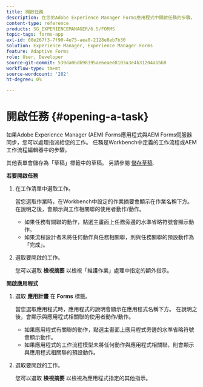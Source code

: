 ```yaml
---
title: 開啟任務
description: 在您的Adobe Experience Manager Forms應用程式中開啟任務的步驟。
content-type: reference
products: SG_EXPERIENCEMANAGER/6.5/FORMS
topic-tags: forms-app
exl-id: 08e267f3-7f90-4e75-aea0-2128e8eb7b30
solution: Experience Manager, Experience Manager Forms
feature: Adaptive Forms
role: User, Developer
source-git-commit: 539da06db98395ae6eaee8103a3e4b31204abbb8
workflow-type: tm+mt
source-wordcount: '282'
ht-degree: 0%

---
```


# 開啟任務 {#opening-a-task}

如果Adobe Experience Manager (AEM) Forms應用程式與AEM Forms伺服器同步，您可以處理指派給您的工作。 任務是Workbench中定義的工作流程或AEM工作流程編輯器中的步驟。

其他表單會儲存為「草稿」標籤中的草稿。 另請參閱 [儲存草稿](/help/forms/using/save-as-draft.md).

**若要開啟任務**

1. 在工作清單中選取工作。

   當您選取作業時，在Workbench中設定的作業摘要會顯示在作業名稱下方。 在說明之後，會顯示與工作相關聯的使用者動作/動作。

   * 如果任務有關聯的動作，點選主畫面上任務旁邊的水準省略符號會顯示動作。
   * 如果流程設計者未將任何動作與任務相關聯，則與任務關聯的預設動作為「完成」。

1. 選取要開啟的工作。

   您可以選取 **檢視摘要** 以檢視「維護作業」處理中指定的額外指示。

**開啟應用程式**

1. 選取 **應用計畫** 在 **Forms** 標籤。

   當您選取應用程式時，應用程式的說明會顯示在應用程式名稱下方。 在說明之後，會顯示與應用程式相關聯的使用者動作/動作。

   * 如果應用程式有關聯的動作，點選主畫面上應用程式旁邊的水準省略符號會顯示動作。
   * 如果應用程式的工作流程模型未將任何動作與應用程式相關聯，則會顯示與應用程式相關聯的預設動作。

1. 選取要開啟的工作。

   您可以選取 **檢視摘要** 以檢視為應用程式指定的其他指示。
